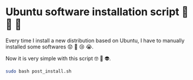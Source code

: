 # Ubuntu software installation script 📃 📄 📑

Every time I install a new distribution based on Ubuntu, I have to manually installed some softwares 😟 😤 😢 😭.

Now it is very simple with this script 🤓 👻 👽.

```bash
sudo bash post_install.sh
```